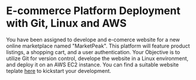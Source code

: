 # E-commerce Platform Deployment with Git, Linux and AWS

You have been assigned to develope and e-comerce website for a new online marketplace named "MarketPeak". This platform will feature product listings, a shopping cart, and a user authentication. Your Objective is to utilize Git for version control, develope the website in a Linux environment, and deploy it on an AWS EC2 instance. You can find a suitable website teplate [here](https://www.tooplate.com/) to kickstart your development.